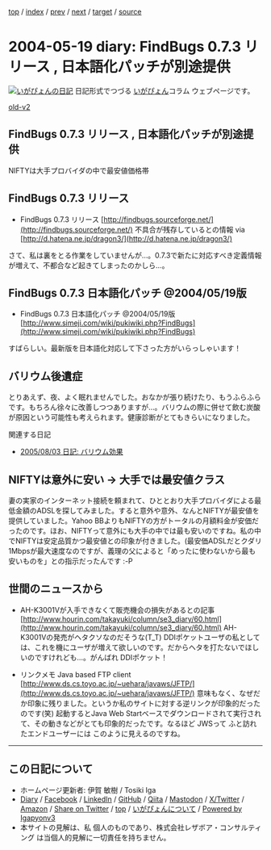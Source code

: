 [top](../index.html) 
 / [index](index.html) 
 / [prev](ig040518.html) 
 / [next](ig040521.html) 
 / [target](https://www.igapyon.jp/igapyon/diary/2004/ig040519.html) 
 / [source](https://github.com/igapyon/diary/blob/master/2004/ig040519.src.md) 

2004-05-19 diary: FindBugs 0.7.3 リリース , 日本語化パッチが別途提供
=====================================================================================================
[![いがぴょんの日記](https://www.igapyon.jp/igapyon/diary/images/iga202308_64.jpg "いがぴょん")](https://www.igapyon.jp/igapyon/diary/memo/memoigapyon.html) 日記形式でつづる [いがぴょん](https://www.igapyon.jp/igapyon/diary/memo/memoigapyon.html)コラム ウェブページです。

[old-v2](ig040519-orig.html)

## FindBugs 0.7.3 リリース , 日本語化パッチが別途提供

NIFTYは大手プロバイダの中で最安値価格帯


## FindBugs 0.7.3 リリース

* FindBugs 0.7.3 リリース
  [http://findbugs.sourceforge.net/](http://findbugs.sourceforge.net/)
  不具合が残存しているとの情報 via [http://d.hatena.ne.jp/dragon3/](http://d.hatena.ne.jp/dragon3/)

さて、私は裏をとる作業をしていませんが…。0.7.3で新たに対応すべき定義情報が増えて、不都合など起きてしまったのかしら…。

## FindBugs 0.7.3 日本語化パッチ @2004/05/19版 

* FindBugs 0.7.3 日本語化パッチ @2004/05/19版
  [http://www.simeji.com/wiki/pukiwiki.php?FindBugs](http://www.simeji.com/wiki/pukiwiki.php?FindBugs)

すばらしい。最新版を日本語化対応して下さった方がいらっしゃいます！ 

## バリウム後遺症

とりあえず、夜、よく眠れませんでした。おなかが張り続けたり、もうふらふらです。もちろん徐々に改善しつつありますが…。バリウムの際に併せて飲む炭酸が原因という可能性も考えられます。健康診断がとてもきらいになりました。

関連する日記

* [2005/08/03 日記: バリウム効果](../2005/ig050803.html)

## NIFTYは意外に安い → 大手では最安値クラス

妻の実家のインターネット接続を頼まれて、ひととおり大手プロバイダによる最低金額のADSLを探してみました。すると意外や意外、なんとNIFTYが最安値を提供していました。Yahoo BBよりもNIFTYの方がトータルの月額料金が安価だったのです。ほお、NIFTYって意外にも大手の中では最も安いのですね。私の中でNIFTYは安定品質かつ最安値との印象が付きました。(最安価ADSLだとクダリ1Mbpsが最大速度なのですが、義理の父によると「めったに使わないから最も安いものを」との指示だったんです :-P

## 世間のニュースから

* AH-K3001Vが入手できなくて販売機会の損失があるとの記事
  [http://www.hourin.com/takayuki/column/se3_diary/60.html](http://www.hourin.com/takayuki/column/se3_diary/60.html)
  AH-K3001Vの発売がヘタクソなのだそうな(T_T) DDIポケットユーザの私としては、これを機にユーザが増えて欲しいのです。だからヘタを打たないでほしいのですけれども…。がんばれ
  DDIポケット！
  
* リンクメモ Java based FTP client
  [http://www.ds.cs.toyo.ac.jp/~uehara/javaws/JFTP/](http://www.ds.cs.toyo.ac.jp/~uehara/javaws/JFTP/)
  意味もなく、なぜだか印象に残りました。というか私のサイトに対する逆リンクが印象的だったのです(笑)
  起動するとJava Web Startベースでダウンロードされて実行されて、その動きなどがとても印象的だったです。なるほど
  JWSって ふと訪れたエンドユーザーには このように見えるのですね。


----------------------------------------------------------------------------------------------------

## この日記について

* ホームページ更新者: 伊賀 敏樹 / Tosiki Iga
* [Diary](https://www.igapyon.jp/igapyon/diary/) / [Facebook](https://www.facebook.com/igapyon) / [LinkedIn](https://www.linkedin.com/in/toshikiiga) / [GitHub](https://github.com/igapyon) / [Qiita](https://qiita.com/igapyon) / [Mastodon](https://social.vivaldi.net/@igapyon) / [X/Twitter](https://twitter.com/ToshikiIga) / [Amazon](https://www.amazon.co.jp/%E4%BC%8A%E8%B3%80-%E6%95%8F%E6%A8%B9/e/B004LTQWCQ) / 
[Share on Twitter](https://twitter.com/intent/tweet?hashtags=igapyon%2Cdiary%2C%E3%81%84%E3%81%8C%E3%81%B4%E3%82%87%E3%82%93&text=FindBugs+0.7.3+%E3%83%AA%E3%83%AA%E3%83%BC%E3%82%B9+%2C+%E6%97%A5%E6%9C%AC%E8%AA%9E%E5%8C%96%E3%83%91%E3%83%83%E3%83%81%E3%81%8C%E5%88%A5%E9%80%94%E6%8F%90%E4%BE%9B&url=https%3A%2F%2Fwww.igapyon.jp%2Figapyon%2Fdiary%2F2004%2Fig040519.html) / [top](../index.html) / [いがぴょんについて](https://www.igapyon.jp/igapyon/diary/memo/memoigapyon.html) / [Powered by Igapyonv3](https://github.com/igapyon/igapyonv3)
* 本サイトの見解は、私 個人のものであり、株式会社レザボア・コンサルティング は当個人的見解に一切責任を持ちません。 
